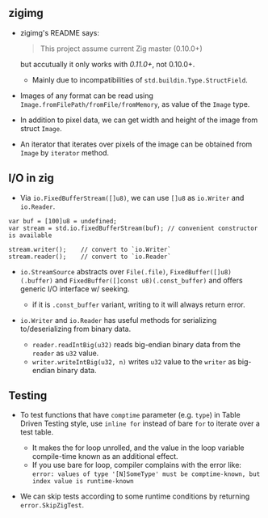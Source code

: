 ## zigimg

- zigimg's README says: 
  > This project assume current Zig master (0.10.0+)

  but accutually it only works with *0.11.0+*, not 0.10.0+.
    
    - Mainly due to incompatibilities of `std.buildin.Type.StructField`.

- Images of any format can be read using `Image.fromFilePath/fromFile/fromMemory`, as value of the `Image` type.

- In addition to pixel data, we can get width and height of the image from struct `Image`.

- An iterator that iterates over pixels of the image can be obtained from `Image` by `iterator` method.

## I/O in zig

- Via `io.FixedBufferStream([]u8)`, we can use `[]u8` as `io.Writer` and `io.Reader`.

```zig
var buf = [100]u8 = undefined;
var stream = std.io.fixedBufferStream(buf); // convenient constructor is available

stream.writer();    // convert to `io.Writer`
stream.reader();    // convert to `io.Reader`
```

- `io.StreamSource` abstracts over `File(.file)`, `FixedBuffer([]u8)(.buffer)` and `FixedBuffer([]const u8)(.const_buffer)` and offers generic I/O interface w/ seeking.

    - if it is `.const_buffer` variant, writing to it will always return error.

- `io.Writer` and `io.Reader` has useful methods for serializing to/deserializing from binary data.

    - `reader.readIntBig(u32)` reads big-endian binary data from the `reader` as `u32` value.
    - `writer.writeIntBig(u32, n)` writes `u32` value to the `writer` as big-endian binary data.

## Testing

- To test functions that have `comptime` parameter (e.g. `type`) in Table Driven Testing style, use `inline for` instead of bare `for` to iterate over a test table.

    - It makes the for loop unrolled, and the value in the loop variable compile-time known as an additional effect.
    - If you use bare for loop, compiler complains with the error like: `error: values of type '[N]SomeType' must be comptime-known, but index value is runtime-known`

- We can skip tests according to some runtime conditions by returning `error.SkipZigTest`.
